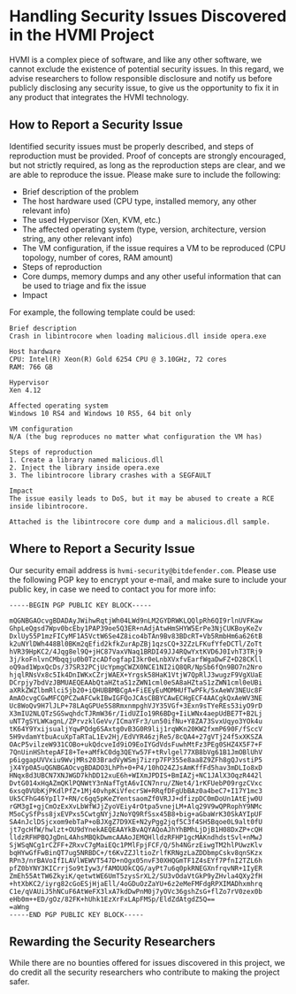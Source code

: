 # Handling Security Issues Discovered in the HVMI Project

HVMI is a complex piece of software, and like any other software, we cannot 
exclude the existence of potential security issues. In this regard, we advise
researchers to follow responsible disclosure and notify us before publicly 
disclosing any security issue, to give us the opportunity to fix it in any 
product that integrates the HVMI technology.

## How to Report a Security Issue

Identified security issues must be properly described, and steps of reproduction
must be provided. Proof of concepts are strongly encouraged, but not strictly
required, as long as the reproduction steps are clear, and we are able to 
reproduce the issue. Please make sure to include the following:

* Brief description of the problem
* The host hardware used (CPU type, installed memory, any other relevant info)
* The used Hypervisor (Xen, KVM, etc.)
* The affected operating system (type, version, architecture, version string, any other relevant info)
* The VM configuration, if the issue requires a VM to be reproduced (CPU topology, number of cores, RAM amount)
* Steps of reproduction
* Core dumps, memory dumps and any other useful information that can be used to triage and fix the issue
* Impact

For example, the following template could be used:
```
Brief description
Crash in libintrocore when loading malicious.dll inside opera.exe

Host hardware
CPU: Intel(R) Xeon(R) Gold 6254 CPU @ 3.10GHz, 72 cores
RAM: 766 GB

Hypervisor
Xen 4.12

Affected operating system
Windows 10 RS4 and Windows 10 RS5, 64 bit only

VM configuration
N/A (the bug reproduces no matter what configuration the VM has)

Steps of reproduction
1. Create a library named malicious.dll
2. Inject the library inside opera.exe
3. The libintrocore library crashes with a SEGFAULT

Impact
The issue easily leads to DoS, but it may be abused to create a RCE inside libintrocore.

Attached is the libintrocore core dump and a malicious.dll sample.
```


## Where to Report a Security Issue

Our security email address is `hvmi-security@bitdefender.com`. Please use the
following PGP key to encrypt your e-mail, and make sure to include your public 
key, in case we need to contact you for more info:

```
-----BEGIN PGP PUBLIC KEY BLOCK-----

mQGNBGAOcvgBDADAyJWihwRqtjWh04LWd9nLM2GYDRWKLQQlpRh6QI9rlnUVFKaw
GhpLeQgsd7Wpv0bcEby1PAP39oe5Q3ER+nAdjAtwHmSHYW5ErPe3NjCUKBoyKeZv
DxlUy55P1mzFICyMF1A5VctW6Se4Z8ico4bTAn9Bv83BDcRT+Vb5RmbHm6a626tB
k2uNYlDWh448Bl0BKm2qEfid2kfkZurApZBj1qzsCQ+32ZzLFKufYfeDCTl/ZoTt
hVR39HpKC2/4Jqg8el9Q+jHC87VaxVNaq1BRDI49JJ4RQwYxtKVD6J0IvhT3TRj9
3j/koFnlvnCMbqqju0b0TzcADfogfapI3kr0eLnbXVxfvEarfWgaDwFZ+D28CKll
oQ9ad1WpxQcDs/37SR32PCjUcYpmgCWZX0NCE1NI2iQ8QR/NpSb6fQn9BO7n2Nro
hjqlRNsVx8c5Ik4DnIWKxCZrjWAEX+Yrgsk58HaK1VtjW7QpRlJ3wugzF9VgXUaE
DCrpjy7bdVzJBMUAEQEAAbQtaHZtaS1zZWN1cml0eSA8aHZtaS1zZWN1cml0eUBi
aXRkZWZlbmRlci5jb20+iQHUBBMBCgA+FiEEyEuMOMHUfTwPFk/5xAeWV3NEUc8F
AmAOcvgCGwMFCQPCZwAFCwkIBwIGFQoJCAsCBBYCAwECHgECF4AACgkQxAeWV3NE
Uc8WoQv9H7lJLP+78LAqGPUe5S8RmxnmpghVJY35VGf+3Exn9sTYeREs53iyO9rD
X3mIU2NLQTzSGSwqhdcTJRmW36r/IidUZIo19R6BDg+IiLWNx4aepUdBE7T+B2Lj
uNT7gSYLWKagnL/ZPrvzklGeVv/ICmaYFr3/un50ifNu+Y8ZA73SvxUqyo3YOk4u
tK64Y9YxijsualjYqwPQdg6SAxtg0vB3G0R9lij1rqWKn20KW2fxmP690F/fSccV
5H9vdamYtbuAcuXpTaRTaL1Ev2Hj/EdVYR46zjRe5/8cQA4+27gVTj24f5xXKSZA
OAcP5vilzeW931COBo+ukQdcveId9iO9EoIYGdVdsFuwhMtFz3PEg0SHZ4X5F7+F
7QnUinHShtepAFI8+Te+aMfkC0dg3QEYw57F+tRvlgel77XB8bVg61B1JmOBlUhV
p6iggapUVVxiu9WvjMRs203BradVyWSmj7izrp7FP355e8aa8Z9ZFh8gQJvstiP5
jX4Yp0A5uQGNBGAOcvgBDADO3LhPh+0+P4/10hO24ZJsAmKffFd5hav3mDLIo8xD
HNqx8d3UBCN7XNJWGD7khDD12xuE6h+WIXmJPDIS+BmIAZj+NC1JAlX3OqzR442l
DvtG014xHqAZmQKlPQNWtY3nNafTgtA6vICN7nru/ZNet4/1rKFUebP09rgzCVxc
6xsq0VUbKjPKdlPfZ+1Mj40vhpKiVfecrSW+RRqfDFgUbBAz0a4beC7+I17Y1mc3
Uk5CFhG46YpIl7+RN/c6gq5pKeZYentsaomZf0VRJJ+dfizpDC0mDoUn1AtEjw0U
rGM3gI+gjCmOzExXvLbWfWJjZyoVEiy4rOtpa5vnejLM+Alq29V9wQPRophY9NMc
M5oCySfPss8jxEVPxs5CwtgNYjJzNoYQ9RfSsx45B8+big+aGbaWrK30SkAYIpUF
SA4nJclDSjcxom9ebTaP+oBJXgZ7D9XE+N2yPgg2jqf5C3f4SH5Bqoe0L9alt0fU
jt7gcHfW/hwlzt+OU9dYnekAEQEAAYkBvAQYAQoAJhYhBMhLjDjB1H08DxZP+cQH
lldzRFHPBQJgDnL4AhsMBQkDwmcAAAoJEMQHlldzRFHP1gcMAKndhdstSvl+nMwJ
SjWSqNCg1rCZFF+ZRxvC7gMaiEQc1PMlFpjFCF/Q/5h4NGrzEiwgTM2hlPUwzKlv
bqHYwGfFwBinQT7ug5NRBDC+/t6KvZZJltioZrlfKRNgzLaZDDbmpCskv8qnSKzx
RPn3/nrBAVoIfILAVlWEWVT547D+nOgx05nvF30XHQGmTF1Z4sEYf7PfnI2TZL6h
pfZ0bYNY3KICrrjSo9tIyw3/fAMOUOkCQG/ayPt7u6q0pkRNEGXnfrqvNR+1IyER
ZmEh55AtTW6ZkyiK/qetwtWE6UmT5zysSrXL2/SU3vOdaVtGkP9yZHvla4QXy2fH
+htXbKC2/iyrg82cGoESjHjaEll/4oGDuOzZaYU+6z2eMeFMFdgRPXIMADhxmhrq
C1e/qVAUiJ5hNCuF6AtWeFX3lxA7kdDwPnM0j7yOVc36gshZsG+flZo7rV0zex0b
eHb0m++ED/gOz/82FK+hUhk1EzXrFxLApFMSp/EldZdAtgdZ5Q==
=aWng
-----END PGP PUBLIC KEY BLOCK----- 
```

## Rewarding the Security Researchers

While there are no bounties offered for issues discovered in this project, 
we do credit all the security researchers who contribute to making the 
project safer.